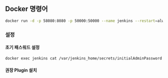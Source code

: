 ## Docker 명령어 

```bash
docker run -d -p 58080:8080 -p 50000:50000 --name jenkins --restart=always -v jenkins_home:/var/jenkins_home jenkins/jenkins:lts
```

### 설정

#### 초기 패스워드 설정

```bash
docker exec jenkins cat /var/jenkins_home/secrets/initialAdminPassword
```

#### 권장 Plugin 설치 

